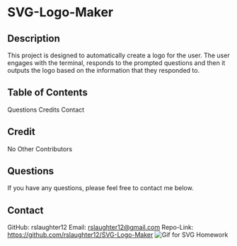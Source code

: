 # SVG-Logo-Maker

## Description
This project is designed to automatically create a logo for the user. The user engages with the terminal, responds to the prompted questions and then it outputs the logo based on the information that they responded to. 

## Table of Contents
Questions
Credits
Contact

## Credit
No Other Contributors

## Questions
If you have any questions, please feel free to contact me below. 

## Contact
GitHub: rslaughter12
Email: rslaughter12@gmail.com
Repo-Link: https://github.com/rslaughter12/SVG-Logo-Maker
![Gif for SVG Homework](https://user-images.githubusercontent.com/123902880/235034719-1b4f83b9-d160-4281-8da5-b0e7e024f19d.gif)
